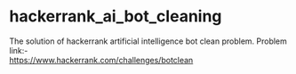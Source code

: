 # hackerrank_ai_bot_cleaning
The solution of hackerrank artificial intelligence bot clean problem.
Problem link:- <br>
https://www.hackerrank.com/challenges/botclean
